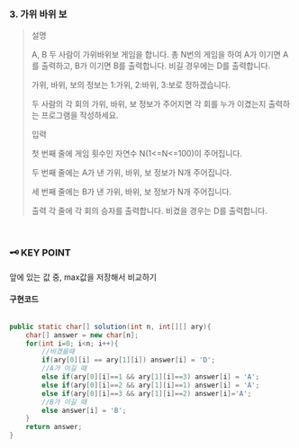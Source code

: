 ### 3. 가위 바위 보
>설명
>
>A, B 두 사람이 가위바위보 게임을 합니다. 총 N번의 게임을 하여 A가 이기면 A를 출력하고, B가 이기면 B를 출력합니다. 비길 경우에는 D를 출력합니다.
>
>가위, 바위, 보의 정보는 1:가위, 2:바위, 3:보로 정하겠습니다.
>
>두 사람의 각 회의 가위, 바위, 보 정보가 주어지면 각 회를 누가 이겼는지 출력하는 프로그램을 작성하세요.
>
>입력
>
>첫 번째 줄에 게임 횟수인 자연수 N(1<=N<=100)이 주어집니다.
>
>두 번째 줄에는 A가 낸 가위, 바위, 보 정보가 N개 주어집니다.
>
>세 번째 줄에는 B가 낸 가위, 바위, 보 정보가 N개 주어집니다.
>
>출력
>각 줄에 각 회의 승자를 출력합니다. 비겼을 경우는 D를 출력합니다.

<br>

### 🗝️ KEY POINT

앞에 있는 값 중, max값을 저장해서 비교하기

#### 구현코드

``` java

public static char[] solution(int n, int[][] ary){
    char[] answer = new char[n];
    for(int i=0; i<n; i++){
        //비겼을때
        if(ary[0][i] == ary[1][i]) answer[i] = 'D';
        //A가 이길 때
        else if(ary[0][i]==1 && ary[1][i]==3) answer[i] = 'A';
        else if(ary[0][i]==2 && ary[1][i]==1) answer[i] = 'A';
        else if(ary[0][i]==3 && ary[1][i]==2) answer[i]='A';
        //B가 이길 때
        else answer[i] = 'B';
    }
    return answer;
}
```